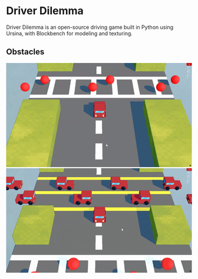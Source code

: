 # Driver Dilemma

Driver Dilemma is an open-source driving game built in Python using Ursina, with Blockbench for modeling and texturing.

## Obstacles

![Player Dodging Red Spheres](https://raw.githubusercontent.com/CreativeCoder-GitHub/driver-dilemma/refs/heads/main/demo-img/sphere-dodge.gif)
![Player Dodging Cars](https://raw.githubusercontent.com/CreativeCoder-GitHub/driver-dilemma/refs/heads/main/demo-img/car-dodge.gif)
